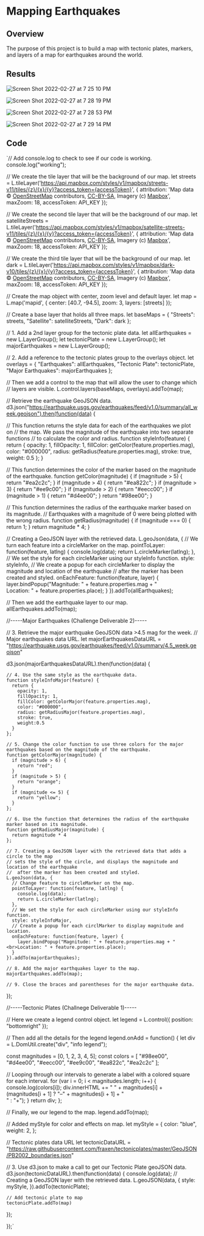 # Mapping Earthquakes

## Overview
The purpose of this project is to build a map with tectonic plates, markers, and layers of a map for earthquakes around the world.

## Results

![Screen Shot 2022-02-27 at 7 25 10 PM](https://user-images.githubusercontent.com/93485455/155909837-cf3ebba2-8b28-46c7-9746-c0f254035a00.png)

![Screen Shot 2022-02-27 at 7 28 19 PM](https://user-images.githubusercontent.com/93485455/155910136-d5659355-eadf-422a-be16-6a8ece58553d.png)

![Screen Shot 2022-02-27 at 7 28 53 PM](https://user-images.githubusercontent.com/93485455/155910146-11eeec48-e593-40ab-82fc-7c88cb04c4f1.png)

![Screen Shot 2022-02-27 at 7 29 14 PM](https://user-images.githubusercontent.com/93485455/155910154-bed9317b-ed78-48ef-9e55-c6008d1ae7b9.png)

## Code
`// Add console.log to check to see if our code is working.
console.log("working");

// We create the tile layer that will be the background of our map.
let streets = L.tileLayer('https://api.mapbox.com/styles/v1/mapbox/streets-v11/tiles/{z}/{x}/{y}?access_token={accessToken}', {
	attribution: 'Map data &copy; <a href="https://www.openstreetmap.org/">OpenStreetMap</a> contributors, <a href="https://creativecommons.org/licenses/by-sa/2.0/">CC-BY-SA</a>, Imagery (c) <a href="https://www.mapbox.com/">Mapbox</a>',
	maxZoom: 18,
	accessToken: API_KEY
});

// We create the second tile layer that will be the background of our map.
let satelliteStreets = L.tileLayer('https://api.mapbox.com/styles/v1/mapbox/satellite-streets-v11/tiles/{z}/{x}/{y}?access_token={accessToken}', {
	attribution: 'Map data &copy; <a href="https://www.openstreetmap.org/">OpenStreetMap</a> contributors, <a href="https://creativecommons.org/licenses/by-sa/2.0/">CC-BY-SA</a>, Imagery (c) <a href="https://www.mapbox.com/">Mapbox</a>',
	maxZoom: 18,
	accessToken: API_KEY
});

// We create the third tile layer that will be the background of our map.
let dark = L.tileLayer('https://api.mapbox.com/styles/v1/mapbox/dark-v10/tiles/{z}/{x}/{y}?access_token={accessToken}', {
	attribution: 'Map data &copy; <a href="https://www.openstreetmap.org/">OpenStreetMap</a> contributors, <a href="https://creativecommons.org/licenses/by-sa/2.0/">CC-BY-SA</a>, Imagery (c) <a href="https://www.mapbox.com/">Mapbox</a>',
	maxZoom: 18,
	accessToken: API_KEY
});

// Create the map object with center, zoom level and default layer.
let map = L.map('mapid', {
	center: [40.7, -94.5],
	zoom: 3,
	layers: [streets]
});

// Create a base layer that holds all three maps.
let baseMaps = {
  "Streets": streets,
  "Satellite": satelliteStreets,
  "Dark": dark
};

// 1. Add a 2nd layer group for the tectonic plate data.
let allEarthquakes = new L.LayerGroup();
let tectonicPlate = new L.LayerGroup();
let majorEarthquakes = new L.LayerGroup();

// 2. Add a reference to the tectonic plates group to the overlays object.
let overlays = {
  "Earthquakes": allEarthquakes,
  "Tectonic Plate": tectonicPlate,
  "Major Earthquakes": majorEarthquakes
};

// Then we add a control to the map that will allow the user to change which
// layers are visible.
L.control.layers(baseMaps, overlays).addTo(map);

// Retrieve the earthquake GeoJSON data.
d3.json("https://earthquake.usgs.gov/earthquakes/feed/v1.0/summary/all_week.geojson").then(function(data) {

  // This function returns the style data for each of the earthquakes we plot on
  // the map. We pass the magnitude of the earthquake into two separate functions
  // to calculate the color and radius.
  function styleInfo(feature) {
    return {
      opacity: 1,
      fillOpacity: 1,
      fillColor: getColor(feature.properties.mag),
      color: "#000000",
      radius: getRadius(feature.properties.mag),
      stroke: true,
      weight: 0.5
    };
  }

  // This function determines the color of the marker based on the magnitude of the earthquake.
  function getColor(magnitude) {
    if (magnitude > 5) {
      return "#ea2c2c";
    }
    if (magnitude > 4) {
      return "#ea822c";
    }
    if (magnitude > 3) {
      return "#ee9c00";
    }
    if (magnitude > 2) {
      return "#eecc00";
    }
    if (magnitude > 1) {
      return "#d4ee00";
    }
    return "#98ee00";
  }

  // This function determines the radius of the earthquake marker based on its magnitude.
  // Earthquakes with a magnitude of 0 were being plotted with the wrong radius.
  function getRadius(magnitude) {
    if (magnitude === 0) {
      return 1;
    }
    return magnitude * 4;
  }

  // Creating a GeoJSON layer with the retrieved data.
  L.geoJson(data, {
    	// We turn each feature into a circleMarker on the map.
    	pointToLayer: function(feature, latlng) {
      		console.log(data);
      		return L.circleMarker(latlng);
        },
      // We set the style for each circleMarker using our styleInfo function.
    style: styleInfo,
     // We create a popup for each circleMarker to display the magnitude and location of the earthquake
     //  after the marker has been created and styled.
     onEachFeature: function(feature, layer) {
      layer.bindPopup("Magnitude: " + feature.properties.mag + "<br>Location: " + feature.properties.place);
    }
  }).addTo(allEarthquakes);

  // Then we add the earthquake layer to our map.
  allEarthquakes.addTo(map);


  //-----Major Earthquakes (Challenge Deliverable 2)-----

  // 3. Retrieve the major earthquake GeoJSON data >4.5 mag for the week.
  // Major earthquakes data URL.
  let majorEarthquakesDataURL = "https://earthquake.usgs.gov/earthquakes/feed/v1.0/summary/4.5_week.geojson"

  d3.json(majorEarthquakesDataURL).then(function(data) {

    // 4. Use the same style as the earthquake data.
    function styleInfoMajor(feature) {
      return {
        opacity: 1,
        fillOpacity: 1,
        fillColor: getColorMajor(feature.properties.mag),
        color: "#000000",
        radius: getRadiusMajor(feature.properties.mag),
        stroke: true,
        weight:0.5
      }
    };
  
    // 5. Change the color function to use three colors for the major earthquakes based on the magnitude of the earthquake.
    function getColorMajor(magnitude) {
      if (magnitude > 6) {
        return "red";
      }
      if (magnitude > 5) {
        return "orange";
      }
      if (magnitude <= 5) {
        return "yellow";
      }
    };
  
    // 6. Use the function that determines the radius of the earthquake marker based on its magnitude.
    function getRadiusMajor(magnitude) {
      return magnitude * 4
    };
  
    // 7. Creating a GeoJSON layer with the retrieved data that adds a circle to the map 
    // sets the style of the circle, and displays the magnitude and location of the earthquake
    //  after the marker has been created and styled.
    L.geoJson(data, {
      // Change feature to circleMarker on the map.
      pointToLayer: function(feature, latlng) {
        console.log(data);
        return L.circleMarker(latlng);
      },
      // We set the style for each circleMarker using our styleInfo function.
      style: styleInfoMajor,
      // Create a popup for each circlMarker to display magnitude and location.
      onEachFeature: function(feature, layer) {
        layer.bindPopup("Magnitude: " + feature.properties.mag + "<br>Location: " + feature.properties.place);
      }
    }).addTo(majorEarthquakes);

    // 8. Add the major earthquakes layer to the map.
    majorEarthquakes.addTo(map);

    // 9. Close the braces and parentheses for the major earthquake data.
  });


  //-----Tectonic Plates (Challnege Deliverable 1)-----

  // Here we create a legend control object.
  let legend = L.control({
    position: "bottomright"
  });

  // Then add all the details for the legend
  legend.onAdd = function() {
  let div = L.DomUtil.create("div", "info legend");

  const magnitudes = [0, 1, 2, 3, 4, 5];
  const colors = [
    "#98ee00",
    "#d4ee00",
    "#eecc00",
    "#ee9c00",
    "#ea822c",
    "#ea2c2c"
  ];

  // Looping through our intervals to generate a label with a colored square for each interval.
  for (var i = 0; i < magnitudes.length; i++) {
    console.log(colors[i]);
    div.innerHTML +=
      "<i style='background: " + colors[i] + "'></i> " +
      magnitudes[i] + (magnitudes[i + 1] ? "&ndash;" + magnitudes[i + 1] + "<br>" : "+");
    }
    return div;
    };

  // Finally, we our legend to the map.
  legend.addTo(map);

  // Added myStyle for color and effects on map.
  let myStyle = {
    color: "blue",
    weight: 2,
  };

  // Tectonic plates data URL
  let tectonicDataURL = "https://raw.githubusercontent.com/fraxen/tectonicplates/master/GeoJSON/PB2002_boundaries.json"

  // 3. Use d3.json to make a call to get our Tectonic Plate geoJSON data.
  d3.json(tectonicDataURL).then(function(data) {
    console.log(data);
    // Creating a GeoJSON layer with the retrieved data.
    L.geoJSON(data, {
      style: myStyle,
    }).addTo(tectonicPlate); 
    
    // Add tectonic plate to map
    tectonicPlate.addTo(map)
  });

});`
